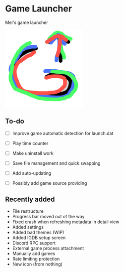 # Game Launcher
 Mel's game launcher



<img src="Assets/gamelauncher.png" style="zoom:50%;" />




## To-do
- [ ] Improve game automatic detection for launch.dat
- [ ] Play time counter
- [ ] Make uninstall work
- [ ] Save file management and quick swapping
- [ ] Add auto-updating
- [ ] Possibly add game source providing



## Recently added

- File restructure
- Progress bar moved out of the way
- Fixed crash when refreshing metadata in detail view
- Added settings
- Added bad themes (WIP)
- Added IGDB setup screen
- Discord RPC support
- External game process attachment
- Manually add games
- Rate limiting protection
- New icon (from nothing)